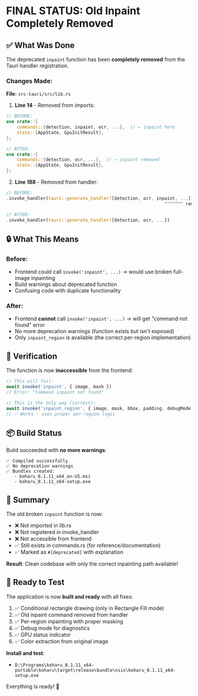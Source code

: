 # FINAL STATUS: Old Inpaint Completely Removed

## ✅ What Was Done

The deprecated `inpaint` function has been **completely removed** from the Tauri handler registration.

### Changes Made:

**File**: `src-tauri/src/lib.rs`

1. **Line 14** - Removed from imports:
```rust
// BEFORE:
use crate::{
    commands::{detection, inpaint, ocr, ...},  // ← inpaint here
    state::{AppState, GpuInitResult},
};

// AFTER:
use crate::{
    commands::{detection, ocr, ...},  // ← inpaint removed
    state::{AppState, GpuInitResult},
};
```

2. **Line 188** - Removed from handler:
```rust
// BEFORE:
.invoke_handler(tauri::generate_handler![detection, ocr, inpaint, ...])
                                                            ^^^^^^^ removed

// AFTER:
.invoke_handler(tauri::generate_handler![detection, ocr, ...])
```

## 🔒 What This Means

### Before:
- Frontend could call `invoke('inpaint', ...)` → would use broken full-image inpainting
- Build warnings about deprecated function
- Confusing code with duplicate functionality

### After:
- Frontend **cannot** call `invoke('inpaint', ...)` → will get "command not found" error
- No more deprecation warnings (function exists but isn't exposed)
- Only `inpaint_region` is available (the correct per-region implementation)

## 🧪 Verification

The function is now **inaccessible** from the frontend:

```typescript
// This will fail:
await invoke('inpaint', { image, mask })
// Error: "Command inpaint not found"

// This is the only way (correct):
await invoke('inpaint_region', { image, mask, bbox, padding, debugMode })
// ✅ Works - uses proper per-region logic
```

## 📦 Build Status

Build succeeded with **no more warnings**:
```
✅ Compiled successfully
✅ No deprecation warnings
✅ Bundles created:
   - koharu_0.1.11_x64_en-US.msi
   - koharu_0.1.11_x64-setup.exe
```

## 🎯 Summary

The old broken `inpaint` function is now:
- ❌ Not imported in lib.rs
- ❌ Not registered in invoke_handler
- ❌ Not accessible from frontend
- ✅ Still exists in commands.rs (for reference/documentation)
- ✅ Marked as `#[deprecated]` with explanation

**Result**: Clean codebase with only the correct inpainting path available!

## 🚀 Ready to Test

The application is now **built and ready** with all fixes:
1. ✅ Conditional rectangle drawing (only in Rectangle Fill mode)
2. ✅ Old inpaint command removed from handler
3. ✅ Per-region inpainting with proper masking
4. ✅ Debug mode for diagnostics
5. ✅ GPU status indicator
6. ✅ Color extraction from original image

**Install and test**:
- `D:\Programs\koharu_0.1.11_x64-portable\koharu\target\release\bundle\nsis\koharu_0.1.11_x64-setup.exe`

Everything is ready! 🎉
